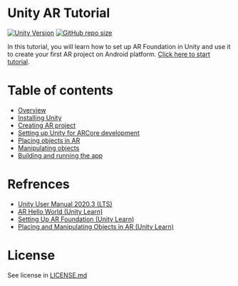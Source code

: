 # Unity AR Tutorial
[![Unity Version](https://img.shields.io/badge/unity-2020.3.16f1-EFEFEF)](#) [![GitHub repo size](https://img.shields.io/github/repo-size/sadra1f/unity-ar-tutorial?color=EFEFEF)](#)

In this tutorial, you will learn how to set up AR Foundation in Unity and use it to create your first AR project on Android platform. [Click here to start tutorial](en/overview.md).

# Table of contents
- [Overview](en/overview.md)
- [Installing Unity](en/installing-unity.md)
- [Creating AR project](en/creating-project.md)
- [Setting up Unity for ARCore development](en/setting-up.md)
- [Placing objects in AR](en/placing-objects.md)
- [Manipulating objects](en/manipulating-objects.md)
- [Building and running the app](en/building-running.md)

# Refrences
- [Unity User Manual 2020.3 (LTS)](https://docs.unity3d.com/2020.3/Documentation/Manual/index.html)
- [AR Hello World (Unity Learn)](https://learn.unity.com/project/ar-hello-world)
- [Setting Up AR Foundation (Unity Learn)](https://learn.unity.com/tutorial/setting-up-ar-foundation)
- [Placing and Manipulating Objects in AR (Unity Learn)](https://learn.unity.com/tutorial/placing-and-manipulating-objects-in-ar)

# License
See license in [LICENSE.md](https://github.com/sadra1f/unity-ar-tutorial/blob/main/LICENSE.md)
